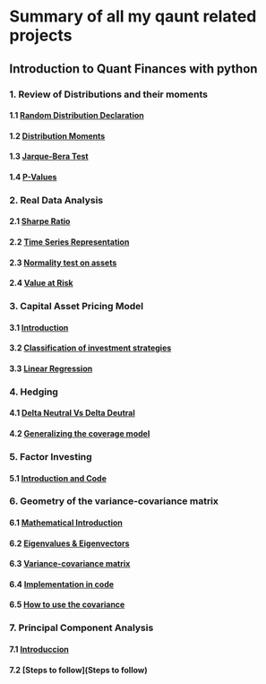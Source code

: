 # Summary of all my qaunt related projects

## Introduction to Quant Finances with python
  ### 1. Review of Distributions and their moments
  #### 1.1 [Random Distribution Declaration](https://github.com/nachoddiaz/Quant/blob/main/2024%20python%20for%20trading/README.md#11-to-declare-random-distributions)
  #### 1.2 [Distribution Moments](https://github.com/nachoddiaz/Quant/blob/main/2024%20python%20for%20trading/README.md#12--moments)
  #### 1.3 [Jarque-Bera Test](https://github.com/nachoddiaz/Quant/blob/main/2024%20python%20for%20trading/README.md#13-jarque-bera-test)
  #### 1.4 [P-Values](https://github.com/nachoddiaz/Quant/blob/main/2024%20python%20for%20trading/README.md#14-p-values)

  ### 2. Real Data Analysis
  #### 2.1 [Sharpe Ratio](https://github.com/nachoddiaz/Quant/blob/main/2024%20python%20for%20trading/README.md#21-sharpe-ratio)
  #### 2.2 [Time Series Representation](https://github.com/nachoddiaz/Quant/blob/main/2024%20python%20for%20trading/README.md#22-time-series-representation)
  #### 2.3 [Normality test on assets](https://github.com/nachoddiaz/Quant/blob/main/2024%20python%20for%20trading/README.md#23-normality-test-on-all-assets)
  #### 2.4 [Value at Risk](https://github.com/nachoddiaz/Quant/tree/main/2024%20python%20for%20trading#24-value-at-risk)
  
  ### 3. Capital Asset Pricing Model
  #### 3.1 [Introduction](https://github.com/nachoddiaz/Quant/tree/main/2024%20python%20for%20trading#31-introduction)
  #### 3.2 [Classification of investment strategies](https://github.com/nachoddiaz/Quant/tree/main/2024%20python%20for%20trading#32-classification-of-investment-strategies)
  #### 3.3 [Linear Regression](https://github.com/nachoddiaz/Quant/blob/main/2024%20python%20for%20trading/README.md#33-linear-regression)


  ### 4. Hedging
  #### 4.1 [Delta Neutral Vs Delta Deutral](https://github.com/nachoddiaz/Quant/blob/main/2024%20python%20for%20trading/README.md#41-beta-neutral-vs-delta-neutral)
  #### 4.2 [Generalizing the coverage model](https://github.com/nachoddiaz/Quant/blob/main/2024%20python%20for%20trading/README.md#42-generalizing-the-coverage-model)

  
  ### 5. Factor Investing
  #### 5.1 [Introduction and Code](https://github.com/nachoddiaz/Quant/blob/main/2024%20python%20for%20trading/README.md#51-introduction)


  ### 6. Geometry of the variance-covariance matrix
  #### 6.1 [Mathematical Introduction](https://github.com/nachoddiaz/Quant/blob/main/2024%20python%20for%20trading/README.md#61-mathematical-introduction)
  #### 6.2 [Eigenvalues & Eigenvectors](https://github.com/nachoddiaz/Quant/blob/main/2024%20python%20for%20trading/README.md#62-eigenvalues--eigenvectors)
  #### 6.3 [Variance-covariance matrix](https://github.com/nachoddiaz/Quant/blob/main/2024%20python%20for%20trading/README.md#63-variance-covariance-matrix)
  #### 6.4 [Implementation in code](https://github.com/nachoddiaz/Quant/blob/main/2024%20python%20for%20trading/README.md#64-implementation-in-code)
  #### 6.5 [How to use the covariance](https://github.com/nachoddiaz/Quant/blob/main/2024%20python%20for%20trading/README.md#65-how-to-use-the-covariance)


  ### 7. Principal Component Analysis
  #### 7.1 [Introduccion](https://github.com/nachoddiaz/Quant/blob/main/2024%20python%20for%20trading/README.md#71-introduccion)
  #### 7.2 [Steps to follow](Steps to follow)
    
  
##
##
